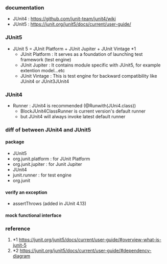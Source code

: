 ### documentation

- JUnit4 : https://github.com/junit-team/junit4/wiki
- JUnit5 : https://junit.org/junit5/docs/current/user-guide/

### JUnit5

- JUnit 5 = JUnit Platform + JUnit Jupiter + JUnit Vintage *1
  - JUnit Platform : It serves as a foundation of launching test framework (test engine)
  - JUnit Jupiter : It contains module specific with JUnit5, for example extention model...etc
  - JUnit Vintage : This is test engine for backward compatibility like JUnit4 or JUnit3JUnit4

### JUnit4
- Runner : JUnit4 is recommended (@Runwith(JUni4.class))
  - BlockJUnit4ClassRunner is current version's default runner
  - but JUnit4 will always invoke latest default runner

### diff of between JUnit4 and JUnit5

#### package

- JUnit5
- org.junit.platform : for JUnit Platform
- org.junit.jupiter : for Junit Jupiter
- JUnit4
- junit.runner : for test engine
- org.junit

#### verify an exception

- assertThrows (added in JUnit 4.13)

#### mock functional interface

### reference

1. *1 https://junit.org/junit5/docs/current/user-guide/#overview-what-is-junit-5
2. *2 https://junit.org/junit5/docs/current/user-guide/#dependency-diagram
